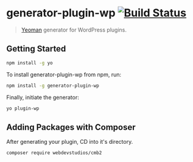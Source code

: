 # generator-plugin-wp [![Build Status](https://secure.travis-ci.org/WebDevStudios/generator-plugin-wp.png?branch=master)](https://travis-ci.org/WebDevStudios/generator-plugin-wp)

> [Yeoman](http://yeoman.io) generator for WordPress plugins.


## Getting Started

```bash
npm install -g yo
```

To install generator-plugin-wp from npm, run:

```bash
npm install -g generator-plugin-wp
```

Finally, initiate the generator:

```bash
yo plugin-wp
```

## Adding Packages with Composer

After generating your plugin, CD into it's directory.

```bash
composer require webdevstudios/cmb2
```

